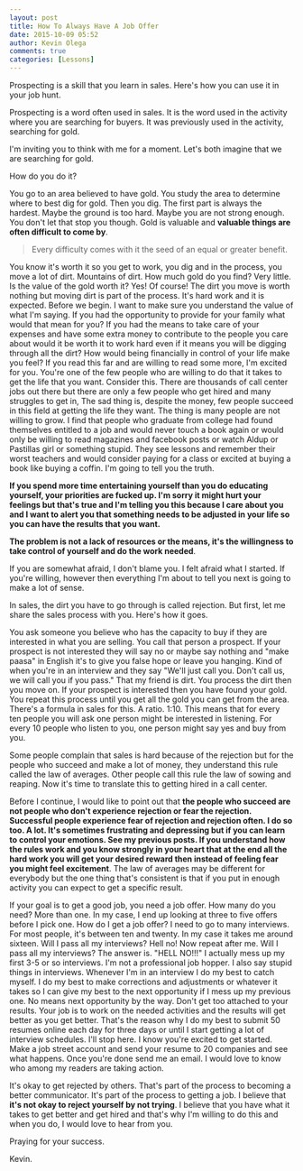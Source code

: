 ```yaml
---
layout: post
title: How To Always Have A Job Offer
date: 2015-10-09 05:52
author: Kevin Olega
comments: true
categories: [Lessons]
---
```

Prospecting is a skill that you learn in sales. Here's how you can use it in your job hunt.

Prospecting is a word often used in sales. It is the word used in the activity where you are searching for buyers. It was previously used in the activity, searching for gold.

I'm inviting you to think with me for a moment. Let's both imagine that we are searching for gold.

How do you do it?

You go to an area believed to have gold.
You study the area to determine where to best dig for gold. Then you dig.
The first part is always the hardest. Maybe the ground is too hard. Maybe you are not strong enough. You don't let that stop you though. Gold is valuable and **valuable things are often difficult to come by**.

>Every difficulty comes with it the seed of an equal or greater benefit.

You know it's worth it so you get to work, you dig and in the process, you move a lot of dirt. Mountains of dirt. How much gold do you find? Very little. Is the value of the gold worth it? Yes! Of course! The dirt you move is worth nothing but moving dirt is part of the process. It's hard work and it is expected.
Before we begin. I want to make sure you understand the value of what I'm saying.
If you had the opportunity to provide for your family what would that mean for you?
If you had the means to take care of your expenses and have some extra money to contribute to the people you care about would it be worth it to work hard even if it means you will be digging through all the dirt?
How would being financially in control of your life make you feel?
If you read this far and are willing to read some more, I'm excited for you.
You're one of the few people who are willing to do that it takes to get the life that you want.
Consider this. There are thousands of call center jobs out there but there are only a few people who get hired and many struggles to get in, The sad thing is, despite the money, few people succeed in this field at getting the life they want. The thing is many people are not willing to grow. I find that people who graduate from college had found themselves entitled to a job and would never touch a book again or would only be willing to read magazines and facebook posts or watch Aldup or Pastillas girl or something stupid. They see lessons and remember their worst teachers and would consider paying for a class or excited at buying a book like buying a coffin. I'm going to tell you the truth. 

**If you spend more time entertaining yourself than you do educating yourself, your priorities are fucked up. I'm sorry it might hurt your feelings but that's true and I'm telling you this because I care about you and I want to alert you that something needs to be adjusted in your life so you can have the results that you want.**

**The problem is not a lack of resources or the means, it's the willingness to take control of yourself and do the work needed**.

If you are somewhat afraid, I don't blame you. I felt afraid what I started. If you're willing, however then everything I'm about to tell you next is going to make a lot of sense.

In sales, the dirt you have to go through is called rejection. But first, let me share the sales process with you. Here's how it goes.

You ask someone you believe who has the capacity to buy if they are interested in what you are selling. You call that person a prospect. If your prospect is not interested they will say no or maybe say nothing and "make paasa" in English it's to give you false hope or leave you hanging. Kind of when you're in an interview and they say "We'll just call you. Don't call us, we will call you if you pass." That my friend is dirt. You process the dirt then you move on.
If your prospect is interested then you have found your gold. You repeat this process until you get all the gold you can get from the area.
There's a formula in sales for this. A ratio. 1:10. This means that for every ten people you will ask one person might be interested in listening. For every 10 people who listen to you, one person might say yes and buy from you.

Some people complain that sales is hard because of the rejection but for the people who succeed and make a lot of money, they understand this rule called the law of averages. Other people call this rule the law of sowing and reaping. Now it's time to translate this to getting hired in a call center.

Before I continue, I would like to point out that **the people who succeed are not people who don't experience rejection or fear the rejection. Successful people experience fear of rejection and rejection often. I do so too. A lot. It's sometimes frustrating and depressing but if you can learn to control your emotions. See my previous posts. If you understand how the rules work and you know strongly in your heart that at the end all the hard work you will get your desired reward then instead of feeling fear you might feel excitement**.
The law of averages may be different for everybody but the one thing that's consistent is that if you put in enough activity you can expect to get a specific result.

If your goal is to get a good job, you need a job offer. How many do you need? More than one. In my case, I end up looking at three to five offers before I pick one. How do I get a job offer? I need to go to many interviews. For most people, it's between ten and twenty. In my case it takes me around sixteen.
Will I pass all my interviews? Hell no! Now repeat after me. Will I pass all my interviews? The answer is. "HELL NO!!!"
I actually mess up my first 3-5 or so interviews. I'm not a professional job hopper. I also say stupid things in interviews. Whenever I'm in an interview I do my best to catch myself. I do my best to make corrections and adjustments or whatever it takes so I can give my best to the next opportunity if I mess up my previous one.
No means next opportunity by the way. Don't get too attached to your results. Your job is to work on the needed activities and the results will get better as you get better. That's the reason why I do my best to submit 50 resumes online each day for three days or until I start getting a lot of interview schedules.
I'll stop here. I know you're excited to get started. Make a job street account and send your resume to 20 companies and see what happens. Once you're done send me an email. I would love to know who among my readers are taking action.

It's okay to get rejected by others. That's part of the process to becoming a better communicator. It's part of the process to getting a job. I believe that **it's not okay to reject yourself by not trying**.
I believe that you have what it takes to get better and get hired and that's why I'm willing to do this and when you do, I would love to hear from you.

Praying for your success.

Kevin.


